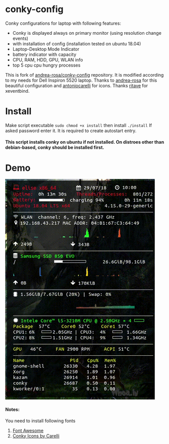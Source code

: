 # conky-config
Conky configurations for laptop with following features:
- Conky is displayed always on primary monitor (using resolution change events)
- with installation of config (installation tested  on ubuntu 18.04)
- Laptop-Desktop Mode Indicator
- battery indicator with capacity
- CPU, RAM, HDD, GPU, WLAN info
- top 5 cpu cpu hungry processes  

This is fork of [andrea-rosa/conky-config](https://github.com/andrea-rosa/conky-config) repository.
It is modified according to my needs for Dell Inspiron 5520 laptop.
Thanks to [andrea-rosa](https://github.com/andrea-rosa) for this beautiful configuration and [antoniocarelli](https://github.com/antoniocarelli) for icons.
Thanks [ritave](https://github.com/ritave/xeventbind) for xeventbind.

# Install
Make script executable
`sudo chmod +x install`
then install
`./install`
If asked password enter it. It is required to create autostart entry.
#### This script installs conky on ubuntu if not installed. On distroes other than debian-based, conky should be installed first.

# Demo
![screenshot](https://github.com/ajitjadhav28/conky-config/blob/master/demo.gif)
  
#### **Notes**:
You need to install following fonts
1. [Font Awesome](https://github.com/FortAwesome/Font-Awesome)
2. [Conky Icons by Carelli](https://github.com/antoniocarelli/conky/blob/master/Conky%20Icons%20by%20Carelli.ttf)